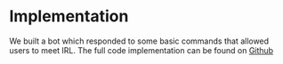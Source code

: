# Implementation

We built a bot which responded to some basic commands that allowed users to meet
IRL. The full code implementation can be found on [Github]

[Github]: https://github.com/ada-lunchbot/lunchbot
